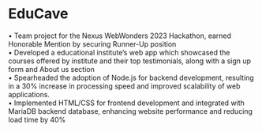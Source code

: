 # EduCave
• Team project for the Nexus WebWonders 2023 Hackathon, earned Honorable Mention by securing Runner-Up
position<br />
• Developed a educational institute’s web app which showcased the courses offered by institute and their top
testimonials, along with a sign up form and About us section<br />
• Spearheaded the adoption of Node.js for backend development, resulting in a 30% increase in processing speed and
improved scalability of web applications.<br />
• Implemented HTML/CSS for frontend development and integrated with MariaDB backend database, enhancing
website performance and reducing load time by 40%<br />
